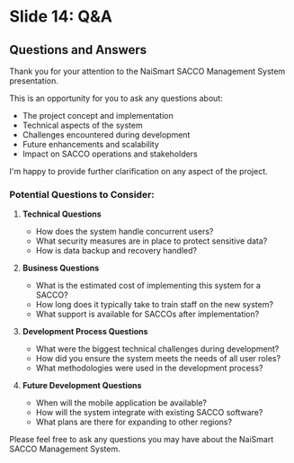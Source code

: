 # Slide 14: Q&A

## Questions and Answers

Thank you for your attention to the NaiSmart SACCO Management System presentation.

This is an opportunity for you to ask any questions about:
- The project concept and implementation
- Technical aspects of the system
- Challenges encountered during development
- Future enhancements and scalability
- Impact on SACCO operations and stakeholders

I'm happy to provide further clarification on any aspect of the project.

### Potential Questions to Consider:

1. **Technical Questions**
   - How does the system handle concurrent users?
   - What security measures are in place to protect sensitive data?
   - How is data backup and recovery handled?

2. **Business Questions**
   - What is the estimated cost of implementing this system for a SACCO?
   - How long does it typically take to train staff on the new system?
   - What support is available for SACCOs after implementation?

3. **Development Process Questions**
   - What were the biggest technical challenges during development?
   - How did you ensure the system meets the needs of all user roles?
   - What methodologies were used in the development process?

4. **Future Development Questions**
   - When will the mobile application be available?
   - How will the system integrate with existing SACCO software?
   - What plans are there for expanding to other regions?

Please feel free to ask any questions you may have about the NaiSmart SACCO Management System.